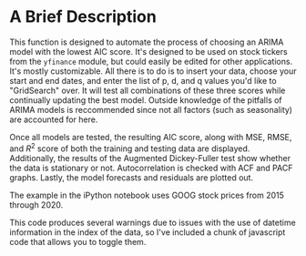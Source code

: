 # A Brief Description
This function is designed to automate the process of choosing an ARIMA model with the lowest AIC score. It's designed to be used on stock tickers from the `yfinance` module, but could easily be edited for other applications. It's mostly customizable. All there is to do is to insert your data, choose your start and end dates, and enter the list of p, d, and q values you'd like to "GridSearch" over. It will test all combinations of these three scores while continually updating the best model. Outside knowledge of the pitfalls of ARIMA models is reccommended since not all factors (such as seasonality) are accounted for here.

Once all models are tested, the resulting AIC score, along with MSE, RMSE, and $R^2$ score of both the training and testing data are displayed. Additionally, the results of the Augmented Dickey-Fuller test show whether the data is stationary or not. Autocorrelation is checked with ACF and PACF graphs. Lastly, the model forecasts and residuals are plotted out.

The example in the iPython notebook uses GOOG stock prices from 2015 through 2020.

This code produces several warnings due to issues with the use of datetime information in the index of the data, so I've included a chunk of javascript code that allows you to toggle them.
